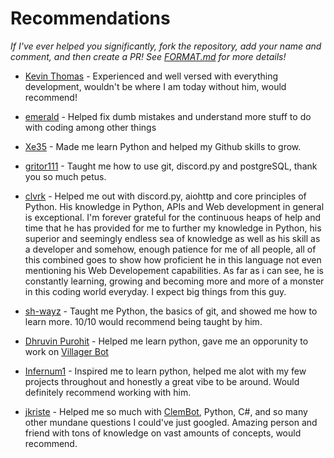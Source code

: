 # Recommendations
*If I've ever helped you significantly, fork the repository, add your name and comment, and then create a PR! See [FORMAT.md](https://github.com/Iapetus-11/The-Helped/blob/main/FORMAT.md) for more details!*
<br>

- [Kevin Thomas](https://github.com/kevinjosethomas) - Experienced and well versed with everything development, wouldn't be where I am today without him, would recommend!

- [emerald](https://github.com/emerald73) - Helped fix dumb mistakes and understand more stuff to do with coding among other things

- [Xe35](https://github.com/Xe35) - Made me learn Python and helped my Github skills to grow.

- [gritor111](https://github.com/gritor111) - Taught me how to use git, discord.py and postgreSQL, thank you so much petus.

- [clvrk](https://github.com/clvrk) - Helped me out with discord.py, aiohttp and core principles of Python. His knowledge in Python, APIs and Web development in general is exceptional. I'm forever grateful for the continuous heaps of help and time that he has provided for me to further my knowledge in Python, his superior and seemingly endless sea of knowledge as well as his skill as a developer and somehow, enough patience for me of all people, all of this combined goes to show how proficient he in this language not even mentioning his Web Developement capabilities. As far as i can see, he is constantly learning, growing and becoming more and more of a monster in this coding world everyday. I expect big things from this guy.

- [sh-](https://www.youtube.com/watch?v=dQw4w9WgXcQ)[wayz](https://github.com/sh-wayz) - Taught me Python, the basics of git, and showed me how to learn more. 10/10 would recommend being taught by him.

- [Dhruvin Purohit](https://github.com/dhruvin-purohit) - Helped me learn python, gave me an opporunity to work on [Villager Bot](https://github.com/Villager-Dev/Villager-Bot)

- [Infernum1](https://github.com/Infernum1) - Inspired me to learn python, helped me alot with my few projects throughout and honestly a great vibe to be around. Would definitely recommend working with him.

- [jkriste](https://github.com/jkriste) - Helped me so much with [ClemBot](https://https://github.com/ClemBotProject/ClemBot), Python, C#, and so many other mundane questions I could've just googled. Amazing person and friend with tons of knowledge on vast amounts of concepts, would recommend.
